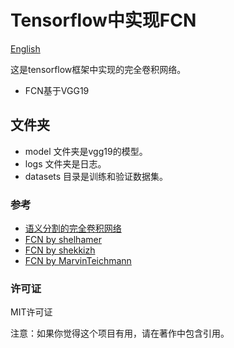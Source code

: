 # Tensorflow中实现FCN

[English](/examples/tensorflow/FCN/README.md)

这是tensorflow框架中实现的完全卷积网络。

- FCN基于VGG19

## 文件夹

- model 文件夹是vgg19的模型。
- logs 文件夹是日志。
- datasets 目录是训练和验证数据集。

### 参考

- [语义分割的完全卷积网络](http://arxiv.org/pdf/1605.06211v1.pdf)
- [FCN by shelhamer](https://github.com/shelhamer/fcn.berkeleyvision.org)
- [FCN by shekkizh](https://github.com/shekkizh/FCN.tensorflow)
- [FCN by MarvinTeichmann](https://github.com/MarvinTeichmann/tensorflow-fcn)

### 许可证

MIT许可证

注意：如果你觉得这个项目有用，请在著作中包含引用。